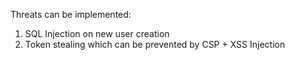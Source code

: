 Threats can be implemented:

1. SQL Injection on new user creation
2. Token stealing which can be prevented by CSP + XSS Injection
